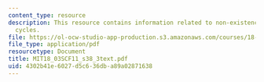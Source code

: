 ```yaml
---
content_type: resource
description: This resource contains information related to non-existence of limit
  cycles.
file: https://ol-ocw-studio-app-production.s3.amazonaws.com/courses/18-03sc-differential-equations-fall-2011/4302b41e6027d5c636dba89a02871638_MIT18_03SCF11_s38_3text.pdf
file_type: application/pdf
resourcetype: Document
title: MIT18_03SCF11_s38_3text.pdf
uid: 4302b41e-6027-d5c6-36db-a89a02871638
---
```

